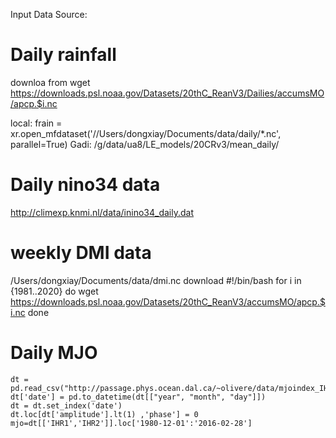 
Input Data Source:

    
# Daily rainfall
downloa from      wget https://downloads.psl.noaa.gov/Datasets/20thC_ReanV3/Dailies/accumsMO/apcp.$i.nc






local:
    frain = xr.open_mfdataset('//Users/dongxiay/Documents/data/daily/*.nc', parallel=True)
Gadi: /g/data/ua8/LE_models/20CRv3/mean_daily/




# Daily nino34 data 
http://climexp.knmi.nl/data/inino34_daily.dat
    
# weekly DMI data 
/Users/dongxiay/Documents/data/dmi.nc
download 
#!/bin/bash
for i in {1981..2020}
do
    wget https://downloads.psl.noaa.gov/Datasets/20thC_ReanV3/accumsMO/apcp.$i.nc
done

# Daily MJO
    dt = pd.read_csv("http://passage.phys.ocean.dal.ca/~olivere/data/mjoindex_IHR_20CRV2c.dat")
    dt['date'] = pd.to_datetime(dt[["year", "month", "day"]])
    dt = dt.set_index('date')
    dt.loc[dt['amplitude'].lt(1) ,'phase'] = 0
    mjo=dt[['IHR1','IHR2']].loc['1980-12-01':'2016-02-28']
